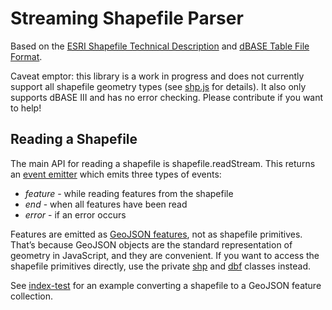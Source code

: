 # Streaming Shapefile Parser

Based on the [ESRI Shapefile Technical Description](http://www.esri.com/library/whitepapers/pdfs/shapefile.pdf) and [dBASE Table File Format](http://www.digitalpreservation.gov/formats/fdd/fdd000325.shtml).

Caveat emptor: this library is a work in progress and does not currently support all shapefile geometry types (see [shp.js](https://github.com/mbostock/shapefile/blob/master/shp.js) for details). It also only supports dBASE III and has no error checking. Please contribute if you want to help!

## Reading a Shapefile

The main API for reading a shapefile is shapefile.readStream. This returns an [event emitter](http://nodejs.org/api/events.html) which emits three types of events:

* *feature* - while reading features from the shapefile
* *end* - when all features have been read
* *error* - if an error occurs

Features are emitted as [GeoJSON features](http://geojson.org/geojson-spec.html#feature-objects), not as shapefile primitives. That’s because GeoJSON objects are the standard representation of geometry in JavaScript, and they are convenient. If you want to access the shapefile primitives directly, use the private [shp](https://github.com/mbostock/shapefile/blob/master/shp.js) and [dbf](https://github.com/mbostock/shapefile/blob/master/dbf.js) classes instead.

See [index-test](https://github.com/mbostock/shapefile/blob/master/index-test) for an example converting a shapefile to a GeoJSON feature collection.
